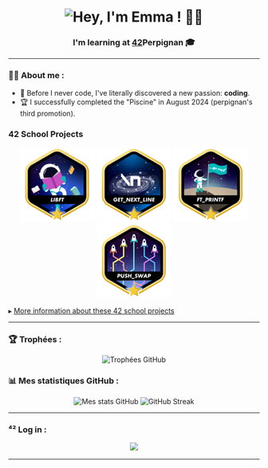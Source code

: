
<!-- Titre et Présentation principale -->
<h1 align="center">
<img src="https://readme-typing-svg.herokuapp.com?font=JetBrains+Mono&size=28&duration=2000&pause=3500&color=E6526F&background=FFFFFF00&center=true&vCenter=true&random=false&width=435&lines=Hi%2C+I'm+Emma+!+%F0%9F%91%8B" alt="Hey, I'm Emma ! 👋🏻" /></h1>
<h3 align="center"> <b>I'm learning at</b> <a href="https://github.com/42School" target="_blank">42</a>Perpignan 🎓</h3>

---

<!-- Présentation rapide -->
### 👨‍💻 About me :
- 👾 Before I never code, I've literally discovered a new passion: **coding**.
- 🏆 I successfully completed the "Piscine" in August 2024 (perpignan's third promotion).

### 42 School Projects
<div align="center">

<a href="https://github.com/bemma-42-Projects/libft">![42 Badge](https://github.com/bemma-42/bemma-42/blob/main/42_Badges/libftm.png)</a>
<a href="https://github.com/bemma-42-Projects/get_next_line">![42 Badge](https://github.com/bemma-42/bemma-42/blob/main/42_Badges/get_next_linem.png)</a>
<a href="https://github.com/bemma-42-Projects/ft_printf">![42 Badge](https://github.com/bemma-42/bemma-42/blob/main/42_Badges/ft_printfm.png)</a>
<a href="https://github.com/bemma-42-Projects/push_swap">![42 Badge](https://github.com/bemma-42/bemma-42/blob/main/42_Badges/push_swapm.png)</a>

</div>

&#9656; [More information about these 42 school projects](https://github.com/orgs/bemma-42-Projects/repositories)

---

### 🏆 **Trophées** :
<p align="center">
  <img src="https://github-profile-trophy.vercel.app/?username=bemma-42&theme=darkhub&row=1&column=6" alt="Trophées GitHub" />
</p>

### 📊 **Mes statistiques GitHub** :
<p align="center">
  <img src="https://github-readme-stats.vercel.app/api?username=bemma-42&show_icons=true&theme=radical" alt="Mes stats GitHub" />
  <img src="https://github-readme-streak-stats.herokuapp.com/?user=bemma-42&theme=radical" alt="GitHub Streak" />
</p>

---

<!-- Liens réseaux sociaux -->
### ⁴² **Log in** :
<p align="center">
  <a><img src="https://img.shields.io/badge/bemma-%23000000?style=for-the-badge&logo=42&logoColor=white&logoSize=auto&labelColor=%23000000">
</p>

---



<!--<h1></h1>
<h1 align="center">
<img src="https://readme-typing-svg.herokuapp.com?font=JetBrains+Mono&size=28&duration=2000&pause=3500&color=7E3FF7&background=FFFFFF00&center=true&vCenter=true&random=false&width=435&lines=Hi%2C+I'm+Emma+!+%F0%9F%91%8B" alt="Hi, I'm Emma ! 👋" />
<!--<img src="https://readme-typing-svg.herokuapp.com/?font=Righteous&size=35&center=true&vCenter=true&width=500&height=70&duration=4000&lines=Hi+There!+👋;+I'm+Pedro+Muniz!;"/>
</h1>
<h3 align="center"> <b>I'm learning code</b> at <a href="https://github.com/42School" target="_blank">@42School</a> in Perpignan. 🎓</h3>

<br/>
<div align="">

- 🏆 I successfully completed the pool in August 2024 (the third promotion).

<!-- - 🔭 I’m working on : **[ft_linear_regression](https://github.com/DevJ2K/ft_linear_regression)** https://github.com/DevJ2K/app_gomoku 
- 🔭 I’m working on : **[push_swap](https://github.com/bemma-42-Projects/push_swap)**

- ✅ The latest projects I've done :  **[get_next_line](https://github.com/bemma-42-Projects/get_next_line)**

- 📆 Coding since 2024.
  
</div>
<br />

<!--
<div align="center">
  <img src="https://github.com/devicons/devicon/blob/master/icons/c/c-original.svg" title="C" alt="C" width="40" height="40"/>&nbsp;
  <img src="https://github.com/devicons/devicon/blob/master/icons/cplusplus/cplusplus-original.svg" title="C++" alt="C++" width="40" height="40"/>&nbsp;
  <img src="https://github.com/devicons/devicon/blob/master/icons/bash/bash-original.svg" title="Bash" alt="Bash" width="40" height="40"/>&nbsp;
  <img src="https://github.com/devicons/devicon/blob/master/icons/vim/vim-original.svg" title="Vim" alt="Vim" width="40" height="40"/>&nbsp;
  <img src="https://github.com/devicons/devicon/blob/master/icons/git/git-original-wordmark.svg" title="Git" alt="Git" width="40" height="40"/>
</div>
---

### 42 School Projects
<div align="center">

<a href="https://github.com/bemma-42-Projects/libft">![42 Badge](https://github.com/bemma-42/bemma-42/blob/main/42_Badges/libftm.png)</a>
<a href="https://github.com/bemma-42-Projects/get_next_line">![42 Badge](https://github.com/bemma-42/bemma-42/blob/main/42_Badges/get_next_linem.png)</a>
<a href="https://github.com/bemma-42-Projects/ft_printf">![42 Badge](https://github.com/bemma-42/bemma-42/blob/main/42_Badges/ft_printfm.png)</a>
<a href="https://github.com/bemma-42-Projects/push_swap">![42 Badge](https://github.com/bemma-42/bemma-42/blob/main/42_Badges/push_swapm.png)</a>

</div>

&#9656; [More information about these 42 school projects](https://github.com/orgs/bemma-42-Projects/repositories)


<div align="center"> 
  <a href="bemma@student.42perpignan.fr" target="_blank">
    <img src="https://png.pngtree.com/png-vector/20190129/ourmid/pngtree-email-vector-icon-png-image_355828.jpg" />
  </a>
  <a href="https://www.instagram.com/devj2k" target="_blank">
    <img src="https://img.shields.io/badge/Instagram-7C42EE?style=for-the-badge&logo=instagram&logoColor=white" />
  </a>
  <a href="https://www.linkedin.com/in/devj2k" target="_blank">
    <img src="https://img.shields.io/badge/LinkedIn-0077B5?style=for-the-badge&logo=linkedin&logoColor=white" target="_blank" />
  </a>
  <!--<a href="https://www.instagram.com/pokemon/?hl=fr"><ion-icon name="logo-instagram"></ion-icon></a>
  <a href="https://twitter.com/PokemonFR"><ion-icon name="logo-twitter"></ion-icon></a>
  <a href="https://twitter.com/PokemonFR"><ion-icon name="logo-twitch"></ion-icon></a>
  <a href="https://www.pokepedia.fr/Bulbizarre"><ion-icon name="globe-outline"></ion-icon></a>
  <tr><td class="ligne"><button><ion-icon id="phone"  name="call-outline"></ion-icon>Contact</button></td></tr>
   <a href="https://www.malt.fr/profile/theoajavon" target="_blank">
    <img src="https://img.shields.io/badge/Malt-FB782D?style=for-the-badge&logo=malt&logoColor=white" target="_blank" />
  </a>
  <a href="https://www.upwork.com/freelancers/~01f52b383f5842e2cf?mp_source=share" target="_blank">
    <img src="https://img.shields.io/badge/Upwork-0EBF00?style=for-the-badge&logo=upwork&logoColor=white" target="_blank" />
  </a>
  <a href="https://www.fiverr.com/theo_ajn/develop-an-ios-app-using-swiftui" target="_blank">
     <img src="https://img.shields.io/badge/Fiverr-0ad422?style=for-the-badge&logo=fiverr&logoColor=white" target="_blank" />
  </a>
  <a href="https://devj2k.com/" target="_blank">
     <img src="https://img.shields.io/badge/Portfolio-0C00BF?style=for-the-badge&logo=vuedotjs&logoColor=white" target="_blank" />
  </a>
</div>
<h1 align="center">🌐 Discover Who I Am 🌐</h1>
<p align="center">
  <img src="./portfolio_blur.png" alt="Portfolio Thumbnail" style="width:75%;" />
</p>
<p align="center"><b>
  Discover everything you need to know about my developer journey on my website: <a href="https://devj2k.com" target="_blank">devj2k.com</a><br> Dive into my projects, see what I've been working on, and learn more about my passion for coding.
</b>
</p>
---
<h1 align="center">⌨ Technologies & Tools ⌨</h1>
<h3 align="center">My favourites</h3>
<p align="center">
  <a href="https://skillicons.dev">
    <img src="https://skillicons.dev/icons?i=swift,c,cpp,py,js,firebase,vuejs"/>
  </a>
</p>
<h3 align="center">Those I've already worked with</h3>
<p align="center">
  <a href="https://skillicons.dev">
    <img src="https://skillicons.dev/icons?i=flutter,dart,html,css,threejs,cs,php,selenium" />
  </a>
</p>
<h3 align="center">My tools and software</h3>
<p align="center">
  <a href="https://skillicons.dev">
    <img src="https://skillicons.dev/icons?i=vscode,androidstudio,pycharm,figma,github,blender" />
  </a>
</p>
<h1 align="center">📊 My GitHub Stats 📊</h1>
<div align="center" style="width: 100%; display: flex; justify-content: center; align-items: center;">
  <div> 
   <h3>🔥 DAILY 🔥</h3>
  <a href="https://git.io/streak-stats"><img src="https://streak-stats.demolab.com?user=devj2k&theme=tokyonight&border_radius=12&mode=daily" alt="GitHub Streaks"/></a>
  </div>
  <div> 
   <h3>🏃‍♂️ WEEKLY 🏃‍♂️</h3>
  <a href="https://git.io/streak-stats"><img src="https://streak-stats.demolab.com?user=devj2k&theme=tokyonight&border_radius=12&mode=weekly" alt="GitHub Streaks"/></a>
  </div>
</div>
-->